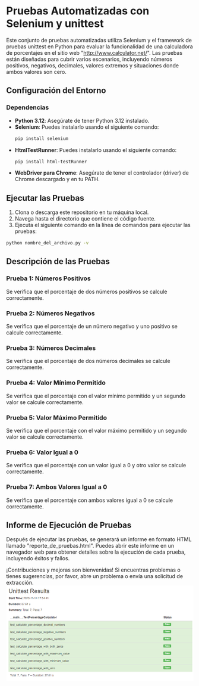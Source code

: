 # Pruebas Automatizadas con Selenium y unittest

Este conjunto de pruebas automatizadas utiliza Selenium y el framework de pruebas unittest en Python para evaluar la funcionalidad de una calculadora de porcentajes en el sitio web "http://www.calculator.net/". Las pruebas están diseñadas para cubrir varios escenarios, incluyendo números positivos, negativos, decimales, valores extremos y situaciones donde ambos valores son cero.

## Configuración del Entorno

### Dependencias
- **Python 3.12**: Asegúrate de tener Python 3.12 instalado.
- **Selenium**: Puedes instalarlo usando el siguiente comando:
  ```bash
  pip install selenium
  ```
- **HtmlTestRunner**: Puedes instalarlo usando el siguiente comando:
  ```bash
  pip install html-testRunner
  ```
- **WebDriver para Chrome**: Asegúrate de tener el controlador (driver) de Chrome descargado y en tu PATH.

## Ejecutar las Pruebas

1. Clona o descarga este repositorio en tu máquina local.
2. Navega hasta el directorio que contiene el código fuente.
3. Ejecuta el siguiente comando en la línea de comandos para ejecutar las pruebas:
  ```bash
  python nombre_del_archivo.py -v
  ```

## Descripción de las Pruebas

### Prueba 1: Números Positivos
Se verifica que el porcentaje de dos números positivos se calcule correctamente.

### Prueba 2: Números Negativos
Se verifica que el porcentaje de un número negativo y uno positivo se calcule correctamente.

### Prueba 3: Números Decimales
Se verifica que el porcentaje de dos números decimales se calcule correctamente.

### Prueba 4: Valor Mínimo Permitido
Se verifica que el porcentaje con el valor mínimo permitido y un segundo valor se calcule correctamente.

### Prueba 5: Valor Máximo Permitido
Se verifica que el porcentaje con el valor máximo permitido y un segundo valor se calcule correctamente.

### Prueba 6: Valor Igual a 0
Se verifica que el porcentaje con un valor igual a 0 y otro valor se calcule correctamente.

### Prueba 7: Ambos Valores Igual a 0
Se verifica que el porcentaje con ambos valores igual a 0 se calcule correctamente.

## Informe de Ejecución de Pruebas

Después de ejecutar las pruebas, se generará un informe en formato HTML llamado "reporte_de_pruebas.html". Puedes abrir este informe en un navegador web para obtener detalles sobre la ejecución de cada prueba, incluyendo éxitos y fallos.

¡Contribuciones y mejoras son bienvenidas! Si encuentras problemas o tienes sugerencias, por favor, abre un problema o envía una solicitud de extracción.
![Texto Alternativo](screenshots/last_test_result.png)

